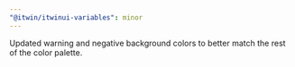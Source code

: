 ```yaml
---
"@itwin/itwinui-variables": minor
---
```


Updated warning and negative background colors to better match the rest of the color palette.

